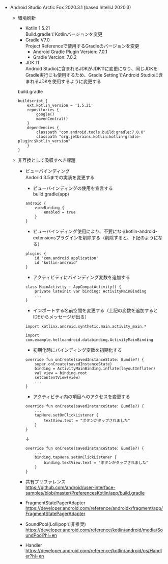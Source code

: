 - Android Studio Arctic Fox 2020.3.1 (based IntelliJ 2020.3)
    - 環境刷新
        - Kotlln 1.5.21 <BR>
        Build.gradleでKotlinバージョンを変更
        - Gradle V7.0 <BR>
        Project Referenceで使用するGradleのバージョンを変更
            - Android Gradle Plugin Version: 7.0.1
            - Gradle Vercion: 7.0.2
        - JDK 11 <BR>
        Android Studioに含まれるJDKがJDK11に変更になり、同じJDKをGradle実行にも使用するため、Gradle SettingでAndroid Studioに含まれるJDKを使用するように変更する

        build.gradle
        ```
        buildscript {
            ext.kotlin_version = '1.5.21'
            repositories {
                google()
                mavenCentral()
            }
            dependencies {
                classpath "com.android.tools.build:gradle:7.0.0"
                classpath "org.jetbrains.kotlin:kotlin-gradle-plugin:$kotlin_version"
            }
        }
        ```
    - 非互換として吸収すべき課題
        - ビューバインディング <BR>
        Andorid 3.5までの実装を変更する
            *   ビューバインディングの使用を宣言する <BR>
            build.gradle(app)
            ```
            android {
                viewBinding {
                    enabled = true
                }
            }
            ```
            *   ビューバインディング使用により、不要になるkotlin-android-extensionsプラグインを削除する（削除すると、下記のようになる）
            ```
            plugins {
                id 'com.android.application'
                id 'kotlin-android'
            }
            ```

            *   アクティビティにバインディング変数を追加する
            ```
            class MainActivity : AppCompatActivity() {
                private lateinit var binding: ActivityMainBinding
                ...
            }
            ```
            *   インポートする名前空間を変更する（上記の変数を追加するとIDEからメッセージが出る）
            ```
            import kotlinx.android.synthetic.main.activity_main.*
            ```
            ```
            import com.example.helloandroid.databinding.ActivityMainBinding
            ```
            *   初期化時にバインディング変数を初期化する
            ```
            override fun onCreate(savedInstanceState: Bundle?) {
                super.onCreate(savedInstanceState)
                binding = ActivityMainBinding.inflate(layoutInflater)
                val view = binding.root
                setContentView(view)
                ...
            }
            ```
            *   アクティビティ内の項目へのアクセスを変更する
            ```
            override fun onCreate(savedInstanceState: Bundle?) {
                ...
                tapHere.setOnClickListener {
                    textView.text = "ボタンがタップされました"
                }
            }
            ```
            ↓
            ```
            override fun onCreate(savedInstanceState: Bundle?) {
                ...
                binding.tapHere.setOnClickListener {
                    binding.textView.text = "ボタンがタップされました"
                }
            }
            ```
        - 共有プリファレンス <BR>
        https://github.com/android/user-interface-samples/blob/master/PreferencesKotlin/app/build.gradle
        - FragmentStatePagerAdapter <BR>
        https://developer.android.com/reference/androidx/fragment/app/FragmentStatePagerAdapter
        - SoundPool(Lollipopで非推奨) <BR>
        https://developer.android.com/reference/kotlin/android/media/SoundPool?hl=en
        - Handler <BR>
        https://developer.android.com/reference/kotlin/android/os/Handler?hl=en
